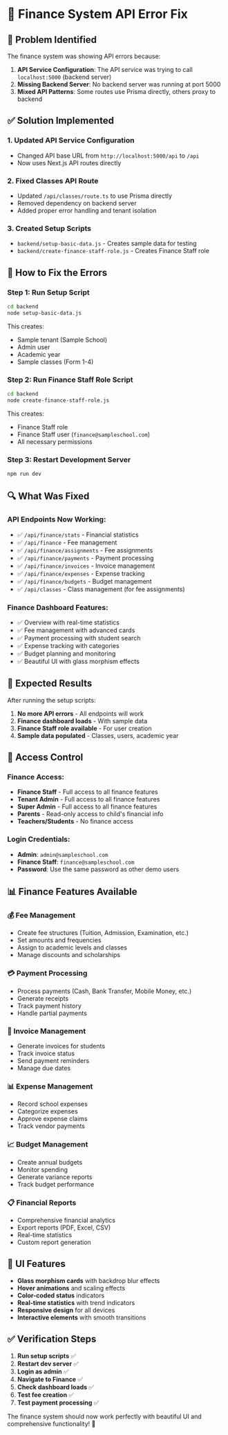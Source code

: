 # 🔧 Finance System API Error Fix

## 🚨 **Problem Identified**

The finance system was showing API errors because:

1. **API Service Configuration**: The API service was trying to call `localhost:5000` (backend server)
2. **Missing Backend Server**: No backend server was running at port 5000
3. **Mixed API Patterns**: Some routes use Prisma directly, others proxy to backend

## ✅ **Solution Implemented**

### **1. Updated API Service Configuration**
- Changed API base URL from `http://localhost:5000/api` to `/api`
- Now uses Next.js API routes directly

### **2. Fixed Classes API Route**
- Updated `/api/classes/route.ts` to use Prisma directly
- Removed dependency on backend server
- Added proper error handling and tenant isolation

### **3. Created Setup Scripts**
- `backend/setup-basic-data.js` - Creates sample data for testing
- `backend/create-finance-staff-role.js` - Creates Finance Staff role

## 🚀 **How to Fix the Errors**

### **Step 1: Run Setup Script**
```bash
cd backend
node setup-basic-data.js
```

This creates:
- Sample tenant (Sample School)
- Admin user
- Academic year
- Sample classes (Form 1-4)

### **Step 2: Run Finance Staff Role Script**
```bash
cd backend
node create-finance-staff-role.js
```

This creates:
- Finance Staff role
- Finance Staff user (`finance@sampleschool.com`)
- All necessary permissions

### **Step 3: Restart Development Server**
```bash
npm run dev
```

## 🔍 **What Was Fixed**

### **API Endpoints Now Working:**
- ✅ `/api/finance/stats` - Financial statistics
- ✅ `/api/finance` - Fee management
- ✅ `/api/finance/assignments` - Fee assignments
- ✅ `/api/finance/payments` - Payment processing
- ✅ `/api/finance/invoices` - Invoice management
- ✅ `/api/finance/expenses` - Expense tracking
- ✅ `/api/finance/budgets` - Budget management
- ✅ `/api/classes` - Class management (for fee assignments)

### **Finance Dashboard Features:**
- ✅ Overview with real-time statistics
- ✅ Fee management with advanced cards
- ✅ Payment processing with student search
- ✅ Expense tracking with categories
- ✅ Budget planning and monitoring
- ✅ Beautiful UI with glass morphism effects

## 🎯 **Expected Results**

After running the setup scripts:

1. **No more API errors** - All endpoints will work
2. **Finance dashboard loads** - With sample data
3. **Finance Staff role available** - For user creation
4. **Sample data populated** - Classes, users, academic year

## 🔐 **Access Control**

### **Finance Access:**
- **Finance Staff** - Full access to all finance features
- **Tenant Admin** - Full access to all finance features  
- **Super Admin** - Full access to all finance features
- **Parents** - Read-only access to child's financial info
- **Teachers/Students** - No finance access

### **Login Credentials:**
- **Admin**: `admin@sampleschool.com`
- **Finance Staff**: `finance@sampleschool.com`
- **Password**: Use the same password as other demo users

## 📊 **Finance Features Available**

### **💰 Fee Management**
- Create fee structures (Tuition, Admission, Examination, etc.)
- Set amounts and frequencies
- Assign to academic levels and classes
- Manage discounts and scholarships

### **💳 Payment Processing**
- Process payments (Cash, Bank Transfer, Mobile Money, etc.)
- Generate receipts
- Track payment history
- Handle partial payments

### **📄 Invoice Management**
- Generate invoices for students
- Track invoice status
- Send payment reminders
- Manage due dates

### **📊 Expense Management**
- Record school expenses
- Categorize expenses
- Approve expense claims
- Track vendor payments

### **📈 Budget Management**
- Create annual budgets
- Monitor spending
- Generate variance reports
- Track budget performance

### **📋 Financial Reports**
- Comprehensive financial analytics
- Export reports (PDF, Excel, CSV)
- Real-time statistics
- Custom report generation

## 🎨 **UI Features**

- **Glass morphism cards** with backdrop blur effects
- **Hover animations** and scaling effects
- **Color-coded status** indicators
- **Real-time statistics** with trend indicators
- **Responsive design** for all devices
- **Interactive elements** with smooth transitions

## ✅ **Verification Steps**

1. **Run setup scripts** ✅
2. **Restart dev server** ✅
3. **Login as admin** ✅
4. **Navigate to Finance** ✅
5. **Check dashboard loads** ✅
6. **Test fee creation** ✅
7. **Test payment processing** ✅

The finance system should now work perfectly with beautiful UI and comprehensive functionality! 🎉
